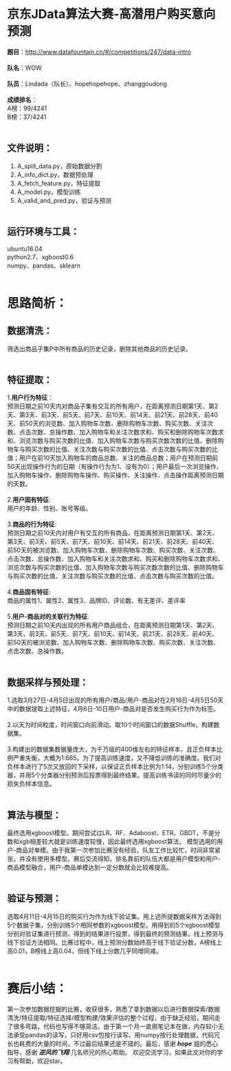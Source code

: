 京东JData算法大赛-高潜用户购买意向预测
===
**题目**：<http://www.datafountain.cn/#/competitions/247/data-intro><br><br>
**队名**：WOW<br><br>
**队员**：Lindada（队长）、hopehopehope、zhanggoudong<br><br>
**成绩排名**：<br>A榜：99/4241<br>	B榜：37/4241<br><br>

文件说明：
---
1. A_split_data.py，原始数据分割
2.  A_info_dict.py，数据预处理
3. A_fetch_feature.py，特征提取
4.  A_model.py，模型训练
5. A_valid_and_pred.py，验证与预测<br><br>

运行环境与工具：
---
ubuntu16.04<br>
python2.7、xgboost0.6<br>
numpy、pandas、sklearn<br><br>

思路简析：
===

数据清洗：
---
筛选出商品子集P中所有商品的历史记录，删除其他商品的历史记录。<br><br>

特征提取：
---
1.**用户行为特征**：<br>
预测日期之前10天内对商品子集有交互的所有用户，在距离预测日期第1天、第2天、第3天、前3天、前5天、前7天、前10天、前14天、前21天、前28天、前40天、前50天的浏览数、加入购物车次数、删除购物车次数、购买次数、关注次数、点击次数、总操作数、加入购物车和关注次数求和、购买和删除购物车次数求和、浏览次数与购买次数的比值、加入购物车次数与购买次数次数的比值、删除购物车与购买次数的比值、关注次数与购买次数的比值、点击次数与购买次数的比值；用户在前10天加入购物车的商品总数、关注的商品总数；用户在预测日期前50天出现操作行为的日期（有操作行为为1、没有为0）；用户最后一次浏览操作、加入购物车操作、删除购物车操作、购买操作、关注操作、点击操作距离预测日期的天数。<br><br>
2.**用户固有特征**:<br>
用户的年龄、性别、账号等级。<br><br>
3.**商品的行为特征**:<br>
预测日期之前10天内对用户有交互的所有商品，在距离预测日期第1天、第2天、第3天、前3天、前5天、前7天、前10天、前14天、前21天、前28天、前40天、前50天的被浏览数、加入购物车次数、删除购物车次数、购买次数、关注次数、点击次数、总操作数、加入购物车和关注次数求和、购买和删除购物车次数求和、浏览次数与购买次数的比值、加入购物车次数与购买次数次数的比值、删除购物车与购买次数的比值、关注次数与购买次数的比值、点击次数与购买次数的比值。<br><br>
4.**商品固有特征**:<br>
商品的属性1、属性2、属性3、品牌ID、评论数、有无差评、差评率<br><br>
5.**用户-商品对的关联行为特征**:<br>
预测日期之前10天内出现的所有用户商品组合，在距离预测日期第1天、第2天、第3天、前3天、前5天、前7天、前10天、前14天、前21天、前28天、前40天、前50天的被浏览数、加入购物车次数、删除购物车次数、购买次数、关注次数、点击次数、总操作数。<br><br>

数据采样与预处理：
---
1.选取3月27日-4月5日出现的所有用户/商品/用户-商品对在2月16日-4月5日50天中的数据提取上述特征，4月6日-10日用户-商品对是否发生购买行为作为标签。<br><br>
2.以天为时间粒度，时间窗口向前滑动。取10个时间窗口的数据Shuffle，构建数据集。<br><br>
3.构建出的数据集数据量庞大，为千万级的400维左右的特征样本，且正负样本比例严重失衡，大概为1:665。为了提高训练速度，又不降低训练的准确度。我们对负样本进行了5次又放回的下采样，以保证正负样本比例为1:14，分别训练5个分类器，并用5个分类器分别预测后投票得到最终结果。提高训练书读的同时尽量少的损失负样本信息。<br><br>

算法与模型：
---
最终选用xgboost模型。期间尝试过LR、RF、Adaboost、ETR、GBDT，不是分数和xgb相差较大就是训练速度较慢，因此最终选用xgboost算法。
模型选用的用户-商品对单模。由于我第一次参加比赛没有经验，队友工作比较忙，时间非常紧张，并没有使用多模型。赛后交流得知，排名靠前的队伍大都是用户模型和用户-商品模型融合，用户-商品单模达到一定分数就会比较难提高。<br><br>

验证与预测：
---
选取4月11日-4月15日的购买行为作为线下验证集。用上述所提数据采样方法得到5个数据子集，分别训练5个相同参数的xgboost模型，用得到的5个xgboost模型分别对验证集进行预测，得到的结果进行投票，得到最终的预测结果。线上预测与线下验证方法相同。比赛过程中，线上预测分数始终高于线下验证分数，A榜线上高0.01，B榜线上高0.04，但线下线上分数几乎同增同减。<br><br>

赛后小结：
===
第一次参加数据挖掘的比赛，收获很多，熟悉了拿到数据以后进行数据探索/数据清洗/特征提取/特征选择/模型构建/效果评估的整个过程，由于缺乏经验，期间走了很多弯路，代码也写得不够简洁。由于第一个月一直用笔记本在做，内存较小无法承受pandas的读写，只好用csv包按行读写、用numpy按行处理数据，代码冗长也耗费的大量的时间，不过最后结果还是不错的。最后，感谢 ***hope*** 姐的悉心指导，感谢 ***逆风的飞翔*** 几名师兄的热心帮助。
欢迎交流学习，如果此文对你的学习有帮助，欢迎star。

